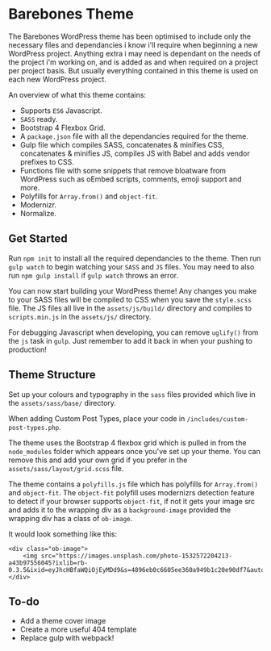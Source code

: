 # Barebones Theme

The Barebones WordPress theme has been optimised to include only the necessary files and dependancies i know i'll require when beginning a new WordPress project. Anything extra i may need is dependant on the needs of the project i'm working on, and is added as and when required on a project per project basis. But usually everything contained in this theme is used on each new WordPress project.

An overview of what this theme contains:

- Supports `ES6` Javascript.
- `SASS` ready.
- Bootstrap 4 Flexbox Grid.
- A `package.json` file with all the dependancies required for the theme.
- Gulp file which compiles SASS, concatenates & minifies CSS, concatenates & minifies JS, compiles JS with Babel and adds vendor prefixes to CSS.
- Functions file with some snippets that remove bloatware from WordPress such as oEmbed scripts, comments, emoji support and more.  
- Polyfills for `Array.from()` and `object-fit`.
- Modernizr.
- Normalize.

## Get Started

Run `npm init` to install all the required dependancies to the theme. Then run `gulp watch` to begin watching your `SASS` and `JS` files. You may need to also run `npm gulp install` if `gulp watch` throws an error. 

You can now start building your WordPress theme! Any changes you make to your SASS files will be compiled to CSS when you save the `style.scss` file. The JS files all live in the `assets/js/build/` directory and compiles to `scripts.min.js` in the `assets/js/` directory.

For debugging Javascript when developing, you can remove `uglify()` from the `js` task in `gulp`. Just remember to add it back in when your pushing to production!   

## Theme Structure

Set up your colours and typography in the `sass` files provided which live in the `assets/sass/base/` directory. 

When adding Custom Post Types, place your code in `/includes/custom-post-types.php`.

The theme uses the Bootstrap 4 flexbox grid which is pulled in from the `node_modules` folder which appears once you've set up your theme. You can remove this and add your own grid if you prefer in the `assets/sass/layout/grid.scss` file.

The theme contains a `polyfills.js` file which has polyfills for `Array.from()` and `object-fit`. The `object-fit` polyfill uses modernizrs detection feature to detect if your browser supports `object-fit`, if not it gets your image src and adds it to the wrapping div as a `background-image` provided the wrapping div has a class of `ob-image`.

It would look something like this:

```
<div class="ob-image">
	<img src="https://images.unsplash.com/photo-1532572204213-a43b97556045?ixlib=rb-0.3.5&ixid=eyJhcHBfaWQiOjEyMDd9&s=4896eb0c6605ee360a949b1c20e90df7&auto=format&fit=crop&w=634&q=80">
</div>
```

## To-do

- Add a theme cover image
- Create a more useful 404 template
- Replace gulp with webpack!
